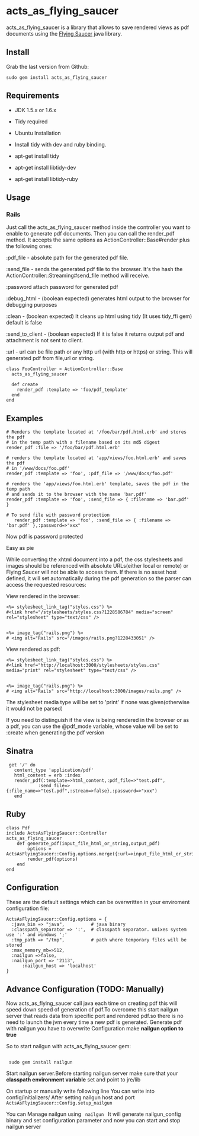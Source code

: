 acts\_as\_flying\_saucer
=====================

acts\_as\_flying\_saucer is a library that allows to save rendered views as pdf documents using the [Flying Saucer][1] java library.

[1]: https://xhtmlrenderer.dev.java.net/

Install
-------

Grab the last version from Github:

    sudo gem install acts_as_flying_saucer


Requirements
------------

* JDK 1.5.x or 1.6.x
* Tidy required
* Ubuntu Installation
 * Install tidy with dev and ruby binding.

 * apt-get install tidy
 * apt-get install libtidy-dev
 * apt-get install libtidy-ruby


Usage
-----
### Rails
Just call the acts\_as\_flying\_saucer method inside the controller you want to enable to generate pdf documents.
Then you can call the render\_pdf method. 
It accepts the same options as ActionController::Base#render plus the following ones:
  

:pdf\_file - absolute path for the generated pdf file.
  
:send\_file - sends the generated pdf file to the browser. It's the hash the ActionController::Streaming#send\_file method will receive.  
             
:password  attach password for generated pdf            

:debug_html - (boolean expected) generates html output to the browser for debugging purposes

:clean  - (boolean expected) It cleans up html using tidy (It uses tidy_ffi gem) default is false

:send_to_client - (boolean expected) If it is false it returns output pdf and attachment is not sent to client.

:url - url can be file path or any http url (with http or https) or string. This will generated pdf from file,url or string. 
          
    class FooController < ActionController::Base
      acts_as_flying_saucer
    
      def create
        render_pdf :template => 'foo/pdf_template'
      end
    end
   

  
  
Examples
--------
  
    # Renders the template located at '/foo/bar/pdf.html.erb' and stores the pdf 
    # in the temp path with a filename based on its md5 digest
    render_pdf :file => '/foo/bar/pdf.html.erb'
  
    # renders the template located at 'app/views/foo.html.erb' and saves the pdf
    # in '/www/docs/foo.pdf'
    render_pdf :template => 'foo', :pdf_file => '/www/docs/foo.pdf'
  
    # renders the 'app/views/foo.html.erb' template, saves the pdf in the temp path
    # and sends it to the browser with the name 'bar.pdf'
    render_pdf :template => 'foo', :send_file => { :filename => 'bar.pdf' }
    
    # To send file with password protection
       render_pdf :template => 'foo', :send_file => { :filename => 'bar.pdf' },:password=>"xxx"
  Now pdf is password protected
  
Easy as pie

While converting the xhtml document into a pdf, the css stylesheets and images should be referenced with absolute URLs(either local or remote) or Flying Saucer will not be able to access them. 
If there is no asset host defined, it will set automatically during the pdf generation so the parser can access the requested resources:

View rendered in the browser:

    <%= stylesheet_link_tag("styles.css") %>
    #<link href="/stylesheets/styles.css?1228586784" media="screen" rel="stylesheet" type="text/css" />


    <%= image_tag("rails.png") %>
    # <img alt="Rails" src="/images/rails.png?1228433051" />
  
View rendered as pdf:

    <%= stylesheet_link_tag("styles.css") %>
    #<link href="http://localhost:3000/stylesheets/styles.css" media="print" rel="stylesheet" type="text/css" />


    <%= image_tag("rails.png") %>
    # <img alt="Rails" src="http://localhost:3000/images/rails.png" />
  
The stylesheet media type will be set to 'print' if none was given(otherwise it would not be parsed)

If you need to distinguish if the view is being rendered in the browser or as a pdf, you can use the @pdf\_mode variable, whose value will be set to :create
when generating the pdf version

Sinatra
-------
	 get '/' do
  	   content_type 'application/pdf'
  	   html_content = erb :index
       render_pdf(:template=>html_content,:pdf_file=>"test.pdf",
                :send_file=> {:file_name=>"test.pdf",:stream=>false},:password=>"xxx")
       end
Ruby
----
	class Pdf
    include ActsAsFlyingSaucer::Controller
    acts_as_flying_saucer
  		def generate_pdf(input_file_html_or_string,output_pdf)
  	  		options = ActsAsFlyingSaucer::Config.options.merge({:url=>input_file_html_or_string,:output_file=>output_pdf})
  		    render_pdf(options)
  		end
	end

 
Configuration
-------------

These are the default settings which can be overwritten in your enviroment configuration file:

    ActsAsFlyingSaucer::Config.options = {
      :java_bin => "java",          # java binary
      :classpath_separator => ':',  # classpath separator. unixes system use ':' and windows ';'
      :tmp_path => "/tmp",          # path where temporary files will be stored
      :max_memory_mb=>512,
      :nailgun =>false,
      :nailgun_port => '2113',
		  :nailgun_host => 'localhost'
    }
    
    
Advance Configuration (TODO: Manually)
-------------------
Now acts_as_flying_saucer call java each time on creating pdf this will speed down speed of generation of pdf.To overcome this start nailgun server that reads data from specific port and rendered pdf.so there is no need to launch the jvm every time a new pdf is generated.
Generate pdf with nailgun you have to overwrite Configuration make **nailgun option to true**


So to start nailgun with acts_as_flying_saucer gem:

<code>
 sudo gem install nailgun
</code>

Start nailgun server.Before starting nailgun server make sure that your **classpath environment variable** set and point to jre/lib

On startup or manually write following line
You can write into config/initializers/
After setting nailgun host and port
<code>
 ActsAsFlyingSaucer::Config.setup_nailgun
</code>

You can Manage nailgun using
<code>
  nailgun
</code>
It will generate nailgun_config binary and set configuration parameter
and now you can start and stop nailgun server

